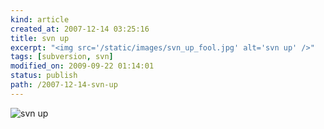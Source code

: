```yaml
---
kind: article
created_at: 2007-12-14 03:25:16
title: svn up
excerpt: "<img src='/static/images/svn_up_fool.jpg' alt='svn up' />"
tags: [subversion, svn]
modified_on: 2009-09-22 01:14:01
status: publish 
path: /2007-12-14-svn-up
---
```


<img src='/static/images/svn_up_fool.jpg' alt='svn up' />